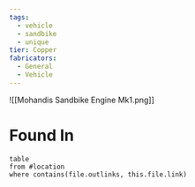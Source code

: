 ```yaml
---
tags:
  - vehicle
  - sandbike
  - unique
tier: Copper
fabricators:
  - General
  - Vehicle
---
```

![[Mohandis Sandbike Engine Mk1.png]]
# Found In
```dataview
table
from #location 
where contains(file.outlinks, this.file.link)
```

